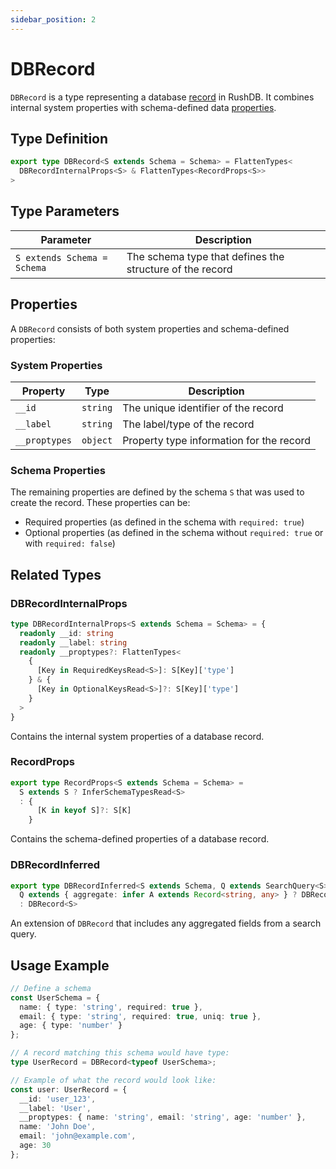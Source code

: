 ```yaml
---
sidebar_position: 2
---
```


# DBRecord

`DBRecord` is a type representing a database [record](../../concepts/records) in RushDB. It combines internal system properties with schema-defined data [properties](../../concepts/properties).

## Type Definition

```typescript
export type DBRecord<S extends Schema = Schema> = FlattenTypes<
  DBRecordInternalProps<S> & FlattenTypes<RecordProps<S>>
>
```

## Type Parameters

| Parameter | Description |
|-----------|-------------|
| `S extends Schema = Schema` | The schema type that defines the structure of the record |

## Properties

A `DBRecord` consists of both system properties and schema-defined properties:

### System Properties

| Property | Type | Description |
|----------|------|-------------|
| `__id` | `string` | The unique identifier of the record |
| `__label` | `string` | The label/type of the record |
| `__proptypes` | `object` | Property type information for the record |

### Schema Properties

The remaining properties are defined by the schema `S` that was used to create the record. These properties can be:

- Required properties (as defined in the schema with `required: true`)
- Optional properties (as defined in the schema without `required: true` or with `required: false`)

## Related Types

### DBRecordInternalProps

```typescript
type DBRecordInternalProps<S extends Schema = Schema> = {
  readonly __id: string
  readonly __label: string
  readonly __proptypes?: FlattenTypes<
    {
      [Key in RequiredKeysRead<S>]: S[Key]['type']
    } & {
      [Key in OptionalKeysRead<S>]?: S[Key]['type']
    }
  >
}
```

Contains the internal system properties of a database record.

### RecordProps

```typescript
export type RecordProps<S extends Schema = Schema> =
  S extends S ? InferSchemaTypesRead<S>
  : {
      [K in keyof S]?: S[K]
    }
```

Contains the schema-defined properties of a database record.

### DBRecordInferred

```typescript
export type DBRecordInferred<S extends Schema, Q extends SearchQuery<S>> =
  Q extends { aggregate: infer A extends Record<string, any> } ? DBRecord<S> & ExtractAggregateFields<A>
  : DBRecord<S>
```

An extension of `DBRecord` that includes any aggregated fields from a search query.

## Usage Example

```typescript
// Define a schema
const UserSchema = {
  name: { type: 'string', required: true },
  email: { type: 'string', required: true, uniq: true },
  age: { type: 'number' }
};

// A record matching this schema would have type:
type UserRecord = DBRecord<typeof UserSchema>;

// Example of what the record would look like:
const user: UserRecord = {
  __id: 'user_123',
  __label: 'User',
  __proptypes: { name: 'string', email: 'string', age: 'number' },
  name: 'John Doe',
  email: 'john@example.com',
  age: 30
};
```
